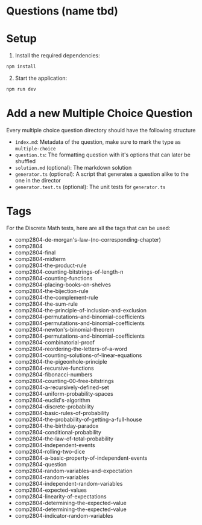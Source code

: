 # Questions (name tbd)

# Setup

1. Install the required dependencies:

```bash
npm install
```

2. Start the application:

```bash
npm run dev
```

# Add a new Multiple Choice Question

Every multiple choice question directory should have the following structure

- `index.md`: Metadata of the question, make sure to mark the type as `multiple-choice`
- `question.ts`: The formatting question with it's options that can later be shuffled
- `solution.md` (optional): The markdown solution
- `generator.ts` (optional): A script that generates a question alike to the one in the director
- `generator.test.ts` (optional): The unit tests for `generator.ts`

# Tags

For the Discrete Math tests, here are all the tags that can be used:

- comp2804-de-morgan's-law-(no-corresponding-chapter)
- comp2804
- comp2804-final
- comp2804-midterm
- comp2804-the-product-rule
- comp2804-counting-bitstrings-of-length-n
- comp2804-counting-functions
- comp2804-placing-books-on-shelves
- comp2804-the-bijection-rule
- comp2804-the-complement-rule
- comp2804-the-sum-rule
- comp2804-the-principle-of-inclusion-and-exclusion
- comp2804-permutations-and-binomial-coefficients
- comp2804-permutations-and-binomial-coefficients
- comp2804-newton's-binomial-theorem
- comp2804-permutations-and-binomial-coefficients
- comp2804-combinatorial-proof
- comp2804-reordering-the-letters-of-a-word
- comp2804-counting-solutions-of-linear-equations
- comp2804-the-pigeonhole-principle
- comp2804-recursive-functions
- comp2804-fibonacci-numbers
- comp2804-counting-00-free-bitstrings
- comp2804-a-recursively-defined-set
- comp2804-uniform-probability-spaces
- comp2804-euclid's-algorithm
- comp2804-discrete-probability
- comp2804-basic-rules-of-probability
- comp2804-the-probability-of-getting-a-full-house
- comp2804-the-birthday-paradox
- comp2804-conditional-probability
- comp2804-the-law-of-total-probability
- comp2804-independent-events
- comp2804-rolling-two-dice
- comp2804-a-basic-property-of-independent-events
- comp2804-question
- comp2804-random-variables-and-expectation
- comp2804-random-variables
- comp2804-independent-random-variables
- comp2804-expected-values
- comp2804-linearity-of-expectations
- comp2804-determining-the-expected-value
- comp2804-determining-the-expected-value
- comp2804-indicator-random-variables
